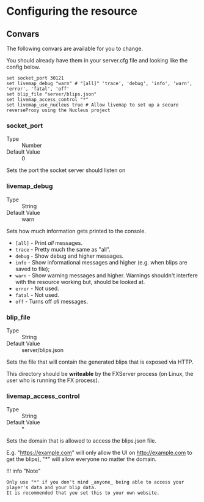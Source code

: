 # Configuring the resource
## Convars
The following convars are available for you to change.

You should already have them in your server.cfg file and looking like the config below.

```config
set socket_port 30121
set livemap_debug "warn" # "[all]" 'trace', 'debug', 'info', 'warn', 'error', 'fatal', 'off'
set blip_file "server/blips.json"
set livemap_access_control "*"
set livemap_use_nucleus true # Allow livemap to set up a secure reverseProxy using the Nucleus project
```

### socket_port

<dl>
  <dt>Type</dt>
  <dd>Number</dd>

  <dt>Default Value</dt>
  <dd>0</dd>
</dl>

Sets the port the socket server should listen on

### livemap_debug

<dl>
  <dt>Type</dt>
  <dd>String</dd>
  
  <dt>Default Value</dt>
  <dd>warn</dd>
</dl>

Sets how much information gets printed to the console.
- `[all]` - Print _all_ messages.
- `trace` - Pretty much the same as "all".
- `debug` - Show debug and higher messages.
- `info` - Show informational messages and higher (e.g. when blips are saved to file);
- `warn` - Show warning messages and higher. Warnings shouldn't interfere with the resource working but, should be looked at. 
- `error` - Not used.
- `fatal` - Not used.
- `off` - Turns off _all_ messages.

### blip_file

<dl>
  <dt>Type</dt>
  <dd>String</dd>
  
  <dt>Default Value</dt>
  <dd>server/blips.json</dd>
</dl>

Sets the file that will contain the generated blips that is exposed via HTTP.

This directory should be **writeable** by the FXServer process (on Linux, the user who is running the FX process).

### livemap_access_control 

<dl>
  <dt>Type</dt>
  <dd>String</dd>
  
  <dt>Default Value</dt>
  <dd>*</dd>
</dl>

Sets the domain that is allowed to access the blips.json file.

E.g. "https://example.com" will only allow the UI on http://example.com to get the blips), "*" will allow everyone no matter the domain.

!!! info "Note"

    Only use "*" if you don't mind _anyone_ being able to access your
    player's data and your blip data.
    It is recommended that you set this to your own website.
